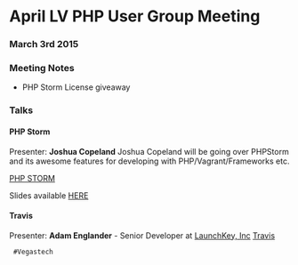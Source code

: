 <!--
'Adam Englander', 'Josh Copeland', 'PHP Storm', 'Travis'
-->
# April LV PHP User Group Meeting

### March 3rd 2015

### Meeting Notes
* PHP Storm License giveaway


### Talks

#### PHP Storm
Presenter: **Joshua Copeland**
Joshua Copeland will be going over PHPStorm and its awesome features for developing with PHP/Vagrant/Frameworks etc.

[PHP STORM](https://www.jetbrains.com/phpstorm/)

Slides available [HERE](https://docs.google.com/presentation/d/1uh-ePTnawIWbZB_Ivc--B4895YUZOts_ikFLAlzCnFs/edit?usp=sharing)

#### Travis
Presenter: **Adam Englander** - Senior Developer at [LaunchKey, Inc](http://launchkey.com)
[Travis](http://travis-ci.org)

```
 #Vegastech
```